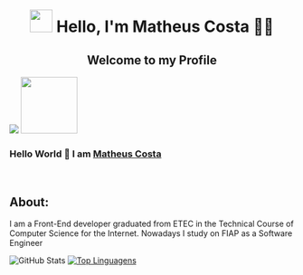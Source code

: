 <center></center>

<h1 align="center"> <img height="40px" widht="40px" src="https://i.gifer.com/origin/08/089af74235a38edcc7b433321f0a5472_w200.gif"/> Hello, I'm Matheus Costa 👨‍💻 </h1>
 <h2 align="center">Welcome to my Profile</h2>
 <img src="http://views.whatilearened.today/views/github/MatheusCosta616/views.svg"/>
 <img display="center" width="100px" src="https://i.pinimg.com/originals/2b/f5/20/2bf52068d4472114de09bb2734a70f2e.gif">
</p>

### Hello World 👋 I am [Matheus Costa](https://github.com/MatheusCosta616)


</br>
<h2 align="left">About:</h2>
<p>I am a Front-End developer graduated from ETEC in the Technical Course of Computer Science for the Internet. Nowadays I study on FIAP as a Software Engineer</p>


![GitHub Stats](https://github-readme-stats.vercel.app/api?username=MatheusCosta616&theme=tokyonight)
[![Top Linguagens](https://github-readme-stats.vercel.app/api/top-langs/?username=MatheusCosta616&layout=tokyonight)](https://github.com/anuraghazra/github-readme-stats)


